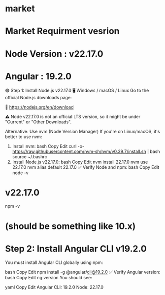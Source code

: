 # market
Market
Requirment vesrion
=====================
# Node Version : v22.17.0
# Angular : 19.2.0

🟢 Step 1: Install Node.js v22.17.0
🖥️ Windows / macOS / Linux
Go to the official Node.js downloads page:

🔗 https://nodejs.org/en/download

⚠️ Node v22.17.0 is not an official LTS version, so it might be under "Current" or "Other Downloads".


 Alternative: Use nvm (Node Version Manager)
If you're on Linux/macOS, it's better to use nvm:

1. Install nvm:
bash
Copy
Edit
curl -o- https://raw.githubusercontent.com/nvm-sh/nvm/v0.39.7/install.sh | bash
source ~/.bashrc
2. Install Node.js v22.17.0:
bash
Copy
Edit
nvm install 22.17.0
nvm use 22.17.0
nvm alias default 22.17.0
✅ Verify Node and npm:
bash
Copy
Edit
node -v
# v22.17.0

npm -v
# (should be something like 10.x)









# Step 2: Install Angular CLI v19.2.0
You must install Angular CLI globally using npm:

bash
Copy
Edit
npm install -g @angular/cli@19.2.0
✅ Verify Angular version:
bash
Copy
Edit
ng version
You should see:

yaml
Copy
Edit
Angular CLI: 19.2.0
Node: 22.17.0





